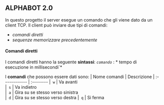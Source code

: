 ## ALPHABOT 2.0
In questo progetto il server esegue un comando che gli viene dato da un client TCP.
Il client può inviare due tipi di comandi:
  * *comandi diretti*
  * *sequenze memorizzare precedentemente*

#### Comandi diretti
I comandi diretti hanno la seguente **sintassi**:
                *`comando`* : * tempo di esecuzione in millisecondi`*  
                
I **comandi** che possono essere dati sono:
| Nome comandi  | Descrizione
| :------------ | :-------- 
|` w`           | Va avanti  
|` s`           | Va indietro    
|` a`           | Gira su se stesso verso sinistra  
|` d`           | Gira su se stesso verso destra
|` q`           | Si ferma  

